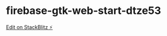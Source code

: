 # firebase-gtk-web-start-dtze53

[Edit on StackBlitz ⚡️](https://stackblitz.com/edit/firebase-gtk-web-start-dtze53)